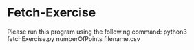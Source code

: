 # Fetch-Exercise
Please run this program using the following command: python3 fetchExercise.py numberOfPoints filename.csv
